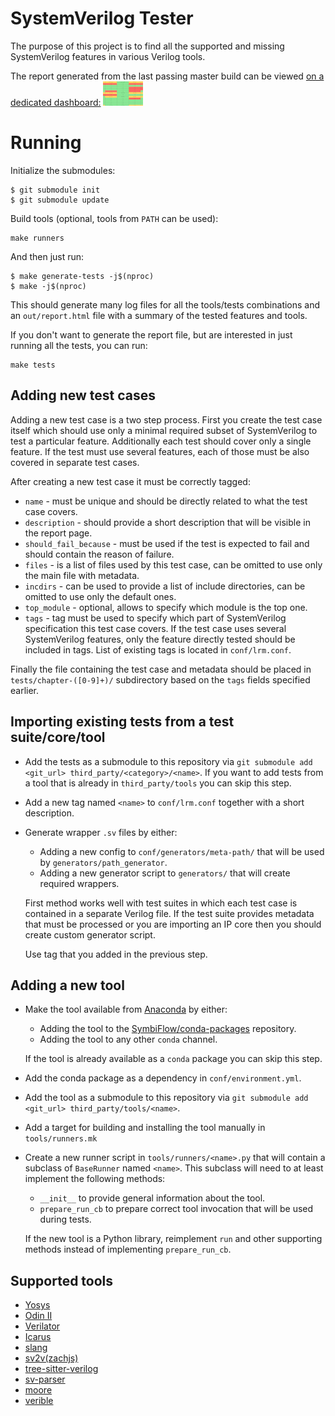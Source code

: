 # SystemVerilog Tester

The purpose of this project is to find all the supported and missing SystemVerilog features in various Verilog tools.

The report generated from the last passing master build can be viewed [on a dedicated dashboard:](https://symbiflow.github.io/sv-tests/) <a href="https://symbiflow.github.io/sv-tests/"><img src="./img/sv-test-grid.png" width="64"/></a>

# Running

Initialize the submodules:

```
$ git submodule init
$ git submodule update
```

Build tools (optional, tools from `PATH` can be used):

```
make runners
```

And then just run:

```
$ make generate-tests -j$(nproc)
$ make -j$(nproc)
```

This should generate many log files for all the tools/tests combinations and an `out/report.html` file with a summary of the tested features and tools.

If you don't want to generate the report file, but are interested in just running all the tests, you can run:

```
make tests
```

## Adding new test cases

Adding a new test case is a two step process.
First you create the test case itself which should use only a minimal required subset of SystemVerilog to test a particular feature.
Additionally each test should cover only a single feature.
If the test must use several features, each of those must be also covered in separate test cases.

After creating a new test case it must be correctly tagged:

* `name` - must be unique and should be directly related to what the test case covers.
* `description` - should provide a short description that will be visible in the report page.
* `should_fail_because` - must be used if the test is expected to fail and should contain the reason of failure.
* `files` - is a list of files used by this test case, can be omitted to use only the main file with metadata. 
* `incdirs` - can be used to provide a list of include directories, can be omitted to use only the default ones.
* `top_module` - optional, allows to specify which module is the top one.
* `tags` - tag must be used to specify which part of SystemVerilog specification this test case covers.
  If the test case uses several SystemVerilog features, only the feature directly tested should be included in tags.
  List of existing tags is located in `conf/lrm.conf`.

Finally the file containing the test case and metadata should be placed in `tests/chapter-([0-9]+)/` subdirectory based on the `tags` fields specified earlier.

## Importing existing tests from a test suite/core/tool

* Add the tests as a submodule to this repository via `git submodule add <git_url> third_party/<category>/<name>`.
  If you want to add tests from a tool that is already in `third_party/tools` you can skip this step.
* Add a new tag named `<name>` to `conf/lrm.conf` together with a short description.
* Generate wrapper `.sv` files by either:
  * Adding a new config to `conf/generators/meta-path/` that will be used by `generators/path_generator`.
  * Adding a new generator script to `generators/` that will create required wrappers.

  First method works well with test suites in which each test case is contained in a separate Verilog file.
  If the test suite provides metadata that must be processed or you are importing an IP core then you should create custom generator script.

  Use tag that you added in the previous step.

## Adding a new tool

* Make the tool available from [Anaconda](https://anaconda.org/) by either:
  * Adding the tool to the [SymbiFlow/conda-packages](https://github.com/SymbiFlow/conda-packages) repository.
  * Adding the tool to any other `conda` channel.

  If the tool is already available as a `conda` package you can skip this step.
* Add the conda package as a dependency in `conf/environment.yml`.
* Add the tool as a submodule to this repository via `git submodule add <git_url> third_party/tools/<name>`.
* Add a target for building and installing the tool manually in `tools/runners.mk`
* Create a new runner script in `tools/runners/<name>.py` that will contain a subclass of `BaseRunner` named `<name>`.
  This subclass will need to at least implement the following methods:
  * `__init__` to provide general information about the tool.
  * `prepare_run_cb` to prepare correct tool invocation that will be used during tests.

  If the new tool is a Python library, reimplement `run` and other supporting methods instead of implementing `prepare_run_cb`.

## Supported tools

* [Yosys](http://www.clifford.at/yosys)
* [Odin II](https://verilogtorouting.org)
* [Verilator](https://verilator.org)
* [Icarus](http://iverilog.icarus.com)
* [slang](https://github.com/MikePopoloski/slang)
* [sv2v(zachjs)](https://github.com/zachjs/sv2v)
* [tree-sitter-verilog](https://github.com/tree-sitter/tree-sitter-verilog)
* [sv-parser](https://github.com/dalance/sv-parser)
* [moore](http://llhd.io)
* [verible](https://github.com/google/verible)

